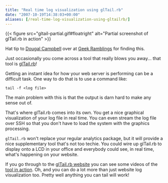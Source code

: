 ```yaml
---
title: "Real time log visualization using glTail.rb"
date: "2007-10-19T14:38:03+00:00"
aliases: [/real-time-log-visualization-using-gltailrb/]
---
```


{{< figure src="gltail-partial.gif#floatright" alt="Partial screenshot of glTail.rb in action" >}}

Hat tip to [Dougal Campbell](http://dougal.gunters.org/about-this-site) over at [Geek Ramblings](http://dougal.gunters.org/) for finding this.

Just occasionally you come across a tool that really blows you away... that tool is [glTail.rb](http://fudgie.org/)!

Getting an instant idea for how your web server is performing can be a difficult task. One way to do that is to use a command like:

`tail -f <log file>`

The main problem with this is that the output is darn hard to make any sense out of.

That's where glTail.rb comes into its own. You get a nice graphical visualization of your log file in real time. You can even stream the log file over SSH so that you don't have to load the system with the graphics processing.

`glTail.rb` won't replace your regular analytics package, but it will provide a nice supplementary tool that's not too techie. You could wire up glTail.rb to display onto a LCD in your office and everybody could see, in real time, what's happening on your website.

If you go through to the [glTail.rb website](http://fudgie.org/) you can see some videos of the [tool in action](http://fudgie.org/slashdotted.html). Oh, and you can do a lot more than just website log visualization too. Pretty well anything you can tail will work!
